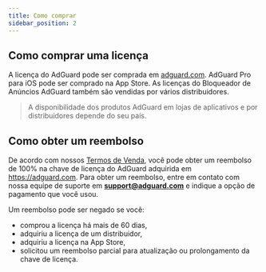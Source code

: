 ```yaml
---
title: Como comprar
sidebar_position: 2
---
```


## Como comprar uma licença

A licença do AdGuard pode ser comprada em [adguard.com](https://adguard.com/license.html). AdGuard Pro para iOS pode ser comprado na App Store. As licenças do Bloqueador de Anúncios AdGuard também são vendidas por vários distribuidores.

> A disponibilidade dos produtos AdGuard em lojas de aplicativos e por distribuidores depende do seu país.

## Como obter um reembolso

De acordo com nossos [Termos de Venda](https://adguard.com/terms-of-sale.html), você pode obter um reembolso de 100% na chave de licença do AdGuard adquirida em https://adguard.com. Para obter um reembolso, entre em contato com nossa equipe de suporte em **support@adguard.com** e indique a opção de pagamento que você usou.

Um reembolso pode ser negado se você:
* comprou a licença há mais de 60 dias,
* adquiriu a licença de um distribuidor,
* adquiriu a licença na App Store,
* solicitou um reembolso parcial para atualização ou prolongamento da chave de licença.

